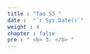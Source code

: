 ```yaml
---
title : "Tao S3 "
date :  "`r Sys.Date()`" 
weight : 4 
chapter : false
pre : " <b> 3. </b> "
---
```



